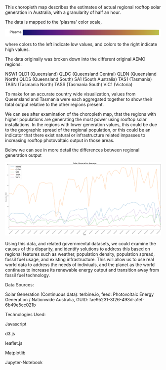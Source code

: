 This choropleth map describes the estimates of actual regional rooftop solar generation in Australia, with a granularity of half an hour.

The data is mapped to the 'plasma' color scale,

![](https://github.com/thenick775/terbine_visualizations/blob/master/australia_solar/graphics/plasmaex.png)

where colors to the left indicate low values, and colors to the right indicate high values.

The data originally was broken down into the different original AEMO regions:

NSW1
QLD1 (Queensland)
QLDC (Queensland Central)
QLDN (Queensland North)
QLDS (Queensland South)
SA1  (South Australia)
TAS1 (Tasmania)
TASN (Tasmania North)
TASS (Tasmania South)
VIC1 (Victoria)

To make for an accurate country wide visualization, values from Queensland and Tasmania were each aggregated together to show their total output relative to the other regions present.

We can see after examination of the choropleth map, that the regions with higher populations are generating the most power using rooftop solar installations. In the regions with lower generation values, this could be due to the geographic spread of the regional population, or this could be an indicator that there exist natural or infrastructure related impasses to increasing rooftop photovoltaic output in those areas.

Below we can see in more detail the differences between regional generation output

![](https://github.com/thenick775/terbine_visualizations/blob/master/australia_solar/graphics/ausave.png)

Using this data, and related governmental datasets, we could examine the causes of this disparity, and identify solutions to address this based on regional features such as weather, population density, population spread, fossil fuel usage, and existing infrastructure. This will allow us to use real world data to address the needs of indiviuals, and the planet as the world continues to increase its renewable energy output and transition away from fossil fuel technology.

Data Sources:

Solar Generation (Continuous data): terbine.io, feed: Photovoltaic Energy Generation / Nationwide Australia, GUID: fae95231-3f26-493d-a1ef-6b49e5cc021b

Technologies Used:

Javascript

d3.js

leaflet.js

Matplotlib

Jupyter-Notebook

